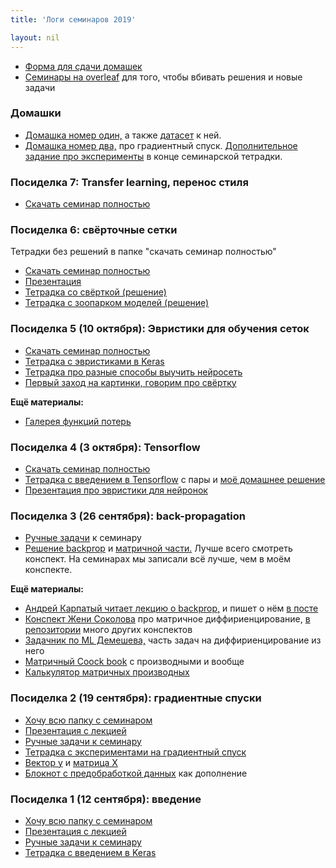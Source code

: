 ```yaml
---
title: 'Логи семинаров 2019'

layout: nil
---
```


* [Форма для сдачи домашек](https://docs.google.com/forms/d/e/1FAIpQLSfy0CaLlKLmFYlrv8MCCkW9pO2eA4bSbTIVxNjW6CysgkowSQ/viewform)
* [Семинары на overleaf](https://www.overleaf.com/2881197198rzbyhkvdcgnk) для того, чтобы вбивать решения и новые задачи

### Домашки

* [Домашка номер один,](https://nbviewer.jupyter.org/github/FUlyankin/neural_nets_econ/blob/master/2019/sem_1/HW1.ipynb) а также [датасет](https://github.com/FUlyankin/neural_nets_econ/blob/master/2019/sem_1/walmart.csv) к ней.
* [Домашка номер два,](https://nbviewer.jupyter.org/github/FUlyankin/neural_nets_econ/blob/master/2019/sem_2/HW2_gradient.ipynb) про градиентный спуск. [Дополнительное задание про эксперименты](https://nbviewer.jupyter.org/github/FUlyankin/neural_nets_econ/blob/master/2019/sem_2/Keras_SGD_experiments.ipynb) в конце семинарской тетрадки.


### Посиделка 7: Transfer learning, перенос стиля

* [Скачать семинар полностью](https://github.com/FUlyankin/neural_nets_econ/raw/master/2019/sem_7_pic/sem_7.zip)


### Посиделка 6: свёрточные сетки

Тетрадки без решений в папке "скачать семинар полностью"

* [Скачать семинар полностью](https://github.com/FUlyankin/neural_nets_econ/raw/master/2019/sem_6_pic/sem_6_pic.zip)
* [Презентация](https://github.com/FUlyankin/neural_nets_econ/blob/master/2019/sem_6_pic/nn_slides_6.pdf)
* [Тетрадка со свёрткой (решение)](https://nbviewer.jupyter.org/github/FUlyankin/neural_nets_econ/blob/master/2019/sem_6_pic/our_first_cnn_solve.ipynb)
* [Тетрадка с зоопарком моделей (решение)](https://nbviewer.jupyter.org/github/FUlyankin/neural_nets_econ/blob/master/2019/sem_6_pic/Neural_nets_ZOO_solve.ipynb)


### Посиделка 5 (10 октября): Эвристики для обучения сеток

* [Скачать семинар полностью](https://github.com/FUlyankin/neural_nets_econ/raw/master/2019/sem_5/sem5.zip)
* [Тетрадка с эвристиками в Keras](https://nbviewer.jupyter.org/github/FUlyankin/neural_nets_econ/blob/master/2019/sem_5/batchnorm_init_skip_solve.ipynb)
* [Тетрадка про разные способы выучить нейросеть](https://nbviewer.jupyter.org/github/FUlyankin/neural_nets_econ/blob/master/2019/sem_5/NN_as_class.ipynb)
* [Первый заход на картинки, говорим про свёртку](https://nbviewer.jupyter.org/github/FUlyankin/neural_nets_econ/blob/master/2019/sem_5/1.%20Convolution.ipynb)


__Ещё материалы:__

* [Галерея функций потерь](https://losslandscape.com/)

### Посиделка 4 (3 октября): Tensorflow

* [Скачать семинар полностью](https://github.com/FUlyankin/neural_nets_econ/raw/master/2019/sem_4/sem_4.zip)
* [Тетрадка с введением в Tensorflow](https://nbviewer.jupyter.org/github/FUlyankin/neural_nets_econ/blob/master/2019/sem_4/tensorflow2.ipynb) с пары и [моё домашнее решение](https://nbviewer.jupyter.org/github/FUlyankin/neural_nets_econ/blob/master/2019/sem_4/tensorflow2_solve.ipynb)
* [Презентация про эвристики для нейронок](https://github.com/FUlyankin/neural_nets_econ/blob/master/2019/sem_4/nn_slides_4.pdf)

### Посиделка 3 (26 сентября): back-propagation

* [Ручные задачи](https://github.com/FUlyankin/neural_nets_econ/blob/master/2019/sem_3/tasks_3.pdf) к семинару
* [Решение backprop](https://github.com/FUlyankin/neural_nets_econ/blob/master/2019/sem_3/backprop.pdf) и [матричной части.](https://github.com/FUlyankin/neural_nets_econ/blob/master/2019/sem_3/matrix_diff.pdf) Лучше всего смотреть конспект. На семинарах мы записали всё лучше, чем в моём конспекте.

__Ещё материалы:__

* [Андрей Карпатый читает лекцию о backprop,](https://www.youtube.com/watch?v=59Hbtz7XgjM) и пишет о нём [в посте](http://cs231n.github.io/optimization-2/)
* [Конспект Жени Соколова](https://github.com/esokolov/ml-course-hse/blob/master/2017-fall/seminars/sem02-linregr-part1.pdf) про матричное диффириенцирование, [в репозитории](https://github.com/esokolov/ml-course-msu) много других конспектов
* [Задачник по ML Демешева,](https://github.com/bdemeshev/mlearn_pro/blob/master/mlearn_pro.pdf) часть задач на диффириенцирование из него
* [Матричный Coock book](https://www.math.uwaterloo.ca/~hwolkowi/matrixcookbook.pdf) с производными и вообще
* [Калькулятор матричных производных](http://www.matrixcalculus.org/)

### Посиделка 2 (19 сентября): градиентные спуски

* [Хочу всю папку с семинаром](https://github.com/FUlyankin/neural_nets_econ/raw/master/2019/sem_2/sem_2.zip)
* [Презентация с лекцией](https://github.com/FUlyankin/neural_nets_econ/blob/master/2019/sem_2/nn_slides_2.pdf)
* [Ручные задачи к семинару](https://github.com/FUlyankin/neural_nets_econ/blob/master/2019/sem_2/tasks_2.pdf)
* [Тетрадка с экспериментами на градиентный спуск](https://nbviewer.jupyter.org/github/FUlyankin/neural_nets_econ/blob/master/2019/sem_2/Keras_SGD_experiments.ipynb)
* [Вектор y](https://github.com/FUlyankin/neural_nets_econ/blob/master/2019/sem_2/y_cat.csv) и [матрица X](https://github.com/FUlyankin/neural_nets_econ/blob/master/2019/sem_2/X_cat.csv)
* [Блокнот с предобработкой данных](https://github.com/FUlyankin/neural_nets_econ/tree/master/2019/sem_2/original_cats) как дополнение



### Посиделка 1 (12 сентября): введение

* [Хочу всю папку с семинаром](https://github.com/FUlyankin/neural_nets_econ/raw/master/2019/sem_1/sem_1.zip)
* [Презентация с лекцией](https://github.com/FUlyankin/neural_nets_econ/blob/master/2019/sem_1/nn_slides_1.pdf)
* [Ручные задачи к семинару](https://github.com/FUlyankin/neural_nets_econ/blob/master/2019/sem_1/tasks_1.pdf)
* [Тетрадка с введением в Keras](https://nbviewer.jupyter.org/github/FUlyankin/neural_nets_econ/blob/master/2019/sem_1/sem1_keras_intro.ipynb)
